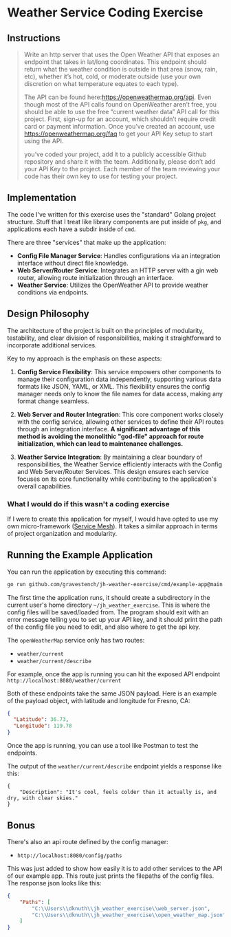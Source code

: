 # Weather Service Coding Exercise

## Instructions
> Write an http server that uses the Open Weather API that exposes an endpoint that takes in lat/long
coordinates. This endpoint should return what the weather condition is outside in that area (snow, rain,
etc), whether it’s hot, cold, or moderate outside (use your own discretion on what temperature equates to
each type).
> 
> The API can be found here:https://openweathermap.org/api. Even though most of the API calls found on
OpenWeather aren’t free, you should be able to use the free “current weather data” API call for this
project. First, sign-up for an account, which shouldn’t require credit card or payment information. Once
you’ve created an account, use https://openweathermap.org/faq to get your API Key setup to start using
the API.
>
> you’ve coded your project, add it to a publicly accessible Github repository and share it
with the team. Additionally, please don’t add your API Key to the project. Each member of the
team reviewing your code has their own key to use for testing your project.

## Implementation
The code I've written for this exercise uses the "standard"
Golang project structure. Stuff that I treat like library 
components are put inside of `pkg`, and applications each
have a subdir inside of `cmd`.

There are three "services" that make up the application:
- **Config File Manager Service**: Handles configurations via an integration interface without direct file knowledge.
- **Web Server/Router Service**: Integrates an HTTP server with a gin web router, allowing route initialization through an interface.
- **Weather Service**: Utilizes the OpenWeather API to provide weather conditions via endpoints.

## Design Philosophy
The architecture of the project is built on the principles of modularity, testability, 
and clear division of responsibilities, making it straightforward to incorporate 
additional services. 

Key to my approach is the emphasis on these aspects:

1) **Config Service Flexibility**: This service empowers other components to 
manage their configuration data independently, supporting various data formats 
like JSON, YAML, or XML. This flexibility ensures the config manager needs only to 
know the file names for data access, making any format change seamless.

2) **Web Server and Router Integration**: This core component works closely with the 
config service, allowing other services to define their API routes through an 
integration interface. **A significant advantage of this method is avoiding 
the monolithic "god-file" approach for route initialization, which can lead to 
maintenance challenges.**

3) **Weather Service Integration**: By maintaining a clear boundary of responsibilities, the Weather Service efficiently interacts with the Config and Web Server/Router Services. This design ensures each service focuses on its core functionality while contributing to the application's overall capabilities.


### What I would do if this wasn't a coding exercise

If I were to create this application for myself, I would have opted to use my own micro-framework
([Service Mesh](https://github.com/gravestench/servicemesh)). It takes a similar approach in
terms of project organization and modularity.

## Running the Example Application

You can run the application by executing this command:
```bash
go run github.com/gravestench/jh-weather-exercise/cmd/example-app@main
```

The first time the application runs, it should create a subdirectory in the current user's 
home directory `~/jh_weather_exercise`. This is where the config files will be saved/loaded from.
The program should exit with an error message telling you to set up your API key, and it should 
print the path of the config file you need to edit, and also where to get the api key.

The `openWeatherMap` service only has two routes:
* `weather/current`
* `weather/current/describe`

For example, once the app is running you can hit the exposed API endpoint `http://localhost:8080/weather/current`

Both of these endpoints take the same JSON payload. Here is an example of the payload object, with 
latitude and longitude for Fresno, CA:
```json
{
  "Latitude": 36.73,
  "Longitude": 119.78
}
```

Once the app is running, you can use a tool like Postman to test the endpoints.

The output of the `weather/current/describe` endpoint yields a response like this:
```text
{
    "Description": "It's cool, feels colder than it actually is, and dry, with clear skies."
}
```

## Bonus
There's also an api route defined by the config manager:
* `http://localhost:8080/config/paths`

This was just added to show how easily it is to add other services to the API of our example app. 
This route just prints the filepaths of the config files. The response json looks like this:
```json
{
    "Paths": [
        "C:\\Users\\dknuth\\jh_weather_exercise\\web_server.json",
        "C:\\Users\\dknuth\\jh_weather_exercise\\open_weather_map.json"
    ]
}
```